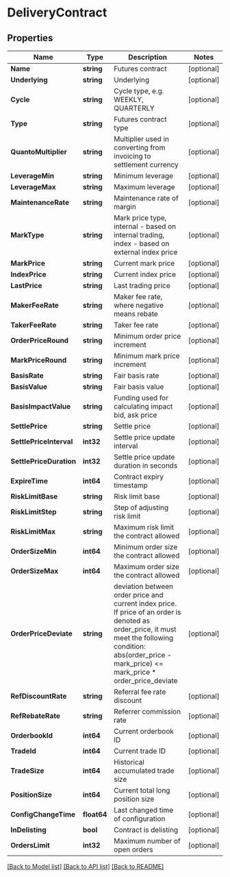# DeliveryContract

## Properties

Name | Type | Description | Notes
------------ | ------------- | ------------- | -------------
**Name** | **string** | Futures contract | [optional] 
**Underlying** | **string** | Underlying | [optional] 
**Cycle** | **string** | Cycle type, e.g. WEEKLY, QUARTERLY | [optional] 
**Type** | **string** | Futures contract type | [optional] 
**QuantoMultiplier** | **string** | Multiplier used in converting from invoicing to settlement currency | [optional] 
**LeverageMin** | **string** | Minimum leverage | [optional] 
**LeverageMax** | **string** | Maximum leverage | [optional] 
**MaintenanceRate** | **string** | Maintenance rate of margin | [optional] 
**MarkType** | **string** | Mark price type, internal - based on internal trading, index - based on external index price | [optional] 
**MarkPrice** | **string** | Current mark price | [optional] 
**IndexPrice** | **string** | Current index price | [optional] 
**LastPrice** | **string** | Last trading price | [optional] 
**MakerFeeRate** | **string** | Maker fee rate, where negative means rebate | [optional] 
**TakerFeeRate** | **string** | Taker fee rate | [optional] 
**OrderPriceRound** | **string** | Minimum order price increment | [optional] 
**MarkPriceRound** | **string** | Minimum mark price increment | [optional] 
**BasisRate** | **string** | Fair basis rate | [optional] 
**BasisValue** | **string** | Fair basis value | [optional] 
**BasisImpactValue** | **string** | Funding used for calculating impact bid, ask price | [optional] 
**SettlePrice** | **string** | Settle price | [optional] 
**SettlePriceInterval** | **int32** | Settle price update interval | [optional] 
**SettlePriceDuration** | **int32** | Settle price update duration in seconds | [optional] 
**ExpireTime** | **int64** | Contract expiry timestamp | [optional] 
**RiskLimitBase** | **string** | Risk limit base | [optional] 
**RiskLimitStep** | **string** | Step of adjusting risk limit | [optional] 
**RiskLimitMax** | **string** | Maximum risk limit the contract allowed | [optional] 
**OrderSizeMin** | **int64** | Minimum order size the contract allowed | [optional] 
**OrderSizeMax** | **int64** | Maximum order size the contract allowed | [optional] 
**OrderPriceDeviate** | **string** | deviation between order price and current index price. If price of an order is denoted as order_price, it must meet the following condition:   abs(order_price - mark_price) &lt;&#x3D; mark_price * order_price_deviate | [optional] 
**RefDiscountRate** | **string** | Referral fee rate discount | [optional] 
**RefRebateRate** | **string** | Referrer commission rate | [optional] 
**OrderbookId** | **int64** | Current orderbook ID | [optional] 
**TradeId** | **int64** | Current trade ID | [optional] 
**TradeSize** | **int64** | Historical accumulated trade size | [optional] 
**PositionSize** | **int64** | Current total long position size | [optional] 
**ConfigChangeTime** | **float64** | Last changed time of configuration | [optional] 
**InDelisting** | **bool** | Contract is delisting | [optional] 
**OrdersLimit** | **int32** | Maximum number of open orders | [optional] 

[[Back to Model list]](../README.md#documentation-for-models) [[Back to API list]](../README.md#documentation-for-api-endpoints) [[Back to README]](../README.md)


